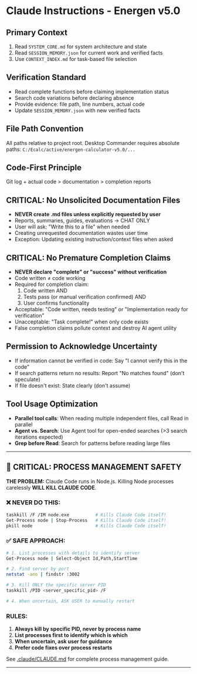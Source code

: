 # Claude Instructions - Energen v5.0

## Primary Context
1. Read `SYSTEM_CORE.md` for system architecture and state
2. Read `SESSION_MEMORY.json` for current work and verified facts
3. Use `CONTEXT_INDEX.md` for task-based file selection

## Verification Standard
- Read complete functions before claiming implementation status
- Search code variations before declaring absence
- Provide evidence: file path, line numbers, actual code
- Update `SESSION_MEMORY.json` with new verified facts

## File Path Convention
All paths relative to project root.
Desktop Commander requires absolute paths: `C:/Ecalc/active/energen-calculator-v5.0/...`

## Code-First Principle
Git log + actual code > documentation > completion reports

## CRITICAL: No Unsolicited Documentation Files
- **NEVER create .md files unless explicitly requested by user**
- Reports, summaries, guides, evaluations → CHAT ONLY
- User will ask: "Write this to a file" when needed
- Creating unrequested documentation wastes user time
- Exception: Updating existing instruction/context files when asked

## CRITICAL: No Premature Completion Claims
- **NEVER declare "complete" or "success" without verification**
- Code written ≠ code working
- Required for completion claim:
  1. Code written AND
  2. Tests pass (or manual verification confirmed) AND
  3. User confirms functionality
- Acceptable: "Code written, needs testing" or "Implementation ready for verification"
- Unacceptable: "Task complete!" when only code exists
- False completion claims pollute context and destroy AI agent utility

## Permission to Acknowledge Uncertainty
- If information cannot be verified in code: Say "I cannot verify this in the code"
- If search patterns return no results: Report "No matches found" (don't speculate)
- If file doesn't exist: State clearly (don't assume)

## Tool Usage Optimization
- **Parallel tool calls**: When reading multiple independent files, call Read in parallel
- **Agent vs. Search**: Use Agent tool for open-ended searches (>3 search iterations expected)
- **Grep before Read**: Search for patterns before reading large files

---

## 🚨 CRITICAL: PROCESS MANAGEMENT SAFETY

**THE PROBLEM:** Claude Code runs in Node.js. Killing Node processes carelessly **WILL KILL CLAUDE CODE**.

### ❌ NEVER DO THIS:
```bash
taskkill /F /IM node.exe          # Kills Claude Code itself!
Get-Process node | Stop-Process   # Kills Claude Code itself!
pkill node                        # Kills Claude Code itself!
```

### ✅ SAFE APPROACH:
```bash
# 1. List processes with details to identify server
Get-Process node | Select-Object Id,Path,StartTime

# 2. Find server by port
netstat -ano | findstr :3002

# 3. Kill ONLY the specific server PID
taskkill /PID <server_specific_pid> /F

# 4. When uncertain, ASK USER to manually restart
```

### RULES:
1. **Always kill by specific PID, never by process name**
2. **List processes first to identify which is which**
3. **When uncertain, ask user for guidance**
4. **Prefer code fixes over process restarts**

See [.claude/CLAUDE.md](.claude/CLAUDE.md) for complete process management guide.

---
